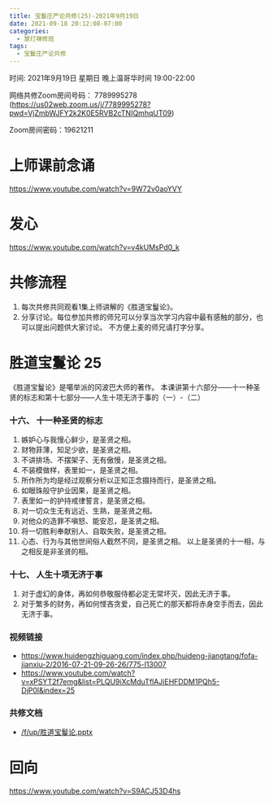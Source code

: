 ```yaml
---
title: 宝鬘庄严论共修(25)-2021年9月19日
date: 2021-09-18 20:12:08-07:00
categories:
  - 慧灯禅修班
tags:
  - 宝鬘庄严论共修
---
```

<!--StartFragment-->
时间: 2021年9月19日 星期日 晚上温哥华时间 19:00-22:00

网络共修Zoom房间号码： 7789995278 (<https://us02web.zoom.us/j/7789995278?pwd=VjZmbWJFY2k2K0E5RVB2cTNIQmhqUT09>)

Zoom房间密码：19621211

# 上师课前念诵

<https://www.youtube.com/watch?v=9W72v0aoYVY>

# 发心

<https://www.youtube.com/watch?v=v4kUMsPd0_k>

# 共修流程

1. 每次共修共同观看1集上师讲解的《胜道宝鬘论》。
2. 分享讨论。每位参加共修的师兄可以分享当次学习内容中最有感触的部分，也可以提出问题供大家讨论。 不方便上麦的师兄请打字分享。

# 胜道宝鬘论 25

《胜道宝鬘论》是噶举派的冈波巴大师的著作。 本课讲第十六部分——十一种圣贤的标志和第十七部分——人生十项无济于事的（一）-（二）


### 十六、 十一种圣贤的标志
1. 嫉妒心与我慢心鲜少，是圣贤之相。
2. 财物菲薄，知足少欲，是圣贤之相。
3. 不讲排场、不摆架子、无有傲慢，是圣贤之相。
4. 不装模做样，表里如一，是圣贤之相。
5. 所作所为均是经过观察分析以正知正念摄持而行，是圣贤之相。
6. 如眼珠般守护业因果，是圣贤之相。
7. 表里如一的护持戒律誓言，是圣贤之相。
8. 对一切众生无有远近、生熟，是圣贤之相。
9. 对他众的造罪不嗔怒、能安忍，是圣贤之相。
10. 将一切胜利奉献别人、自取失败，是圣贤之相。
11. 心态、行为与其他世间俗人截然不同，是圣贤之相。
以上是圣贤的十一相，与之相反是非圣贤的相。

### 十七、 人生十项无济于事
1. 对于虚幻的身体，再如何恭敬服侍都必定无常坏灭，因此无济于事。
2. 对于繁多的财务，再如何悭吝贪爱，自己死亡的那天都将赤身空手而去，因此无济于事。


### 视频链接

* <https://www.huidengzhiguang.com/index.php/huideng-jiangtang/fofa-jianxiu-2/2016-07-21-09-26-26/775-l13007>
* <https://www.youtube.com/watch?v=xPSYT2f7emg&list=PLQU9iXcMduTflAJiEHFDDM1PQh5-DjP0l&index=25>

### 共修文档

* [/f/up/胜道宝鬘论.pptx](https://hdvblob.blob.core.windows.net/hdv/f/up/%E9%9D%9E%E5%A4%A9%EF%BC%88%E9%98%BF%E4%BF%AE%E7%BD%97%EF%BC%89%E4%B9%8B%E8%8B%A6.pptx)


# 回向

<https://www.youtube.com/watch?v=S9ACJ53D4hs>

<!--EndFragment-->

